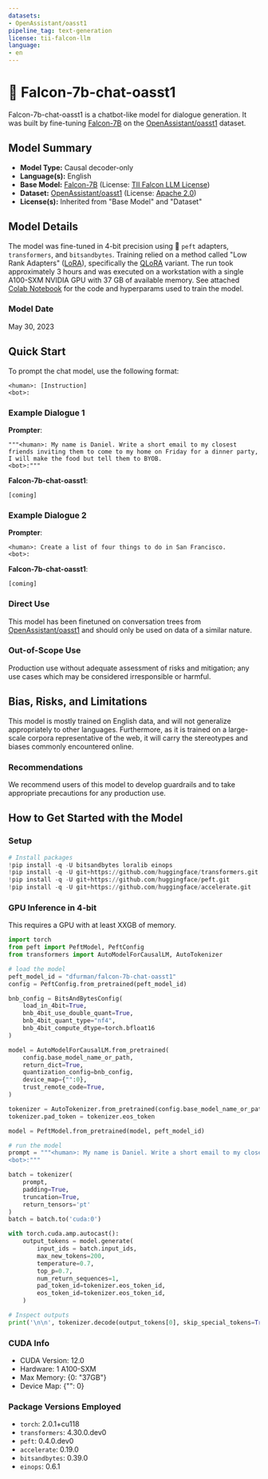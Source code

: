 ```yaml
---
datasets:
- OpenAssistant/oasst1
pipeline_tag: text-generation
license: tii-falcon-llm
language:
- en
---
```


# 🚀 Falcon-7b-chat-oasst1

Falcon-7b-chat-oasst1 is a chatbot-like model for dialogue generation. It was built by fine-tuning [Falcon-7B](https://huggingface.co/tiiuae/falcon-7b) on the [OpenAssistant/oasst1](https://huggingface.co/datasets/OpenAssistant/oasst1) dataset. 

## Model Summary

- **Model Type:** Causal decoder-only
- **Language(s):** English
- **Base Model:** [Falcon-7B](https://huggingface.co/tiiuae/falcon-7b) (License: [TII Falcon LLM License](https://huggingface.co/tiiuae/falcon-7b#license))
- **Dataset:** [OpenAssistant/oasst1](https://huggingface.co/datasets/OpenAssistant/oasst1) (License: [Apache 2.0](https://huggingface.co/datasets/OpenAssistant/oasst1/blob/main/LICENSE))
- **License(s):** Inherited from "Base Model" and "Dataset"

## Model Details

The model was fine-tuned in 4-bit precision using 🤗 `peft` adapters, `transformers`, and `bitsandbytes`. Training relied on a method called "Low Rank Adapters" ([LoRA](https://arxiv.org/pdf/2106.09685.pdf)), specifically the [QLoRA](https://arxiv.org/abs/2305.14314) variant. The run took approximately 3 hours and was executed on a workstation with a single A100-SXM NVIDIA GPU with 37 GB of available memory. See attached [Colab Notebook](https://huggingface.co/dfurman/falcon-7b-chat-oasst1/blob/main/finetune_falcon7b_oasst1_with_bnb_peft.ipynb) for the code and hyperparams used to train the model. 

### Model Date

May 30, 2023

## Quick Start

To prompt the chat model, use the following format:

```
<human>: [Instruction]
<bot>:
```

### Example Dialogue 1

**Prompter**:
```
"""<human>: My name is Daniel. Write a short email to my closest friends inviting them to come to my home on Friday for a dinner party, I will make the food but tell them to BYOB.
<bot>:"""
```

**Falcon-7b-chat-oasst1**:
```
[coming]
```

### Example Dialogue 2

**Prompter**:
```
<human>: Create a list of four things to do in San Francisco.
<bot>:
```

**Falcon-7b-chat-oasst1**:
```
[coming]
```

### Direct Use

This model has been finetuned on conversation trees from [OpenAssistant/oasst1](https://huggingface.co/datasets/OpenAssistant/oasst1) and should only be used on data of a similar nature.

### Out-of-Scope Use

Production use without adequate assessment of risks and mitigation; any use cases which may be considered irresponsible or harmful. 

## Bias, Risks, and Limitations

This model is mostly trained on English data, and will not generalize appropriately to other languages. Furthermore, as it is trained on a large-scale corpora representative of the web, it will carry the stereotypes and biases commonly encountered online.

### Recommendations

We recommend users of this model to develop guardrails and to take appropriate precautions for any production use.

## How to Get Started with the Model

### Setup
```python
# Install packages
!pip install -q -U bitsandbytes loralib einops
!pip install -q -U git+https://github.com/huggingface/transformers.git 
!pip install -q -U git+https://github.com/huggingface/peft.git
!pip install -q -U git+https://github.com/huggingface/accelerate.git
```

### GPU Inference in 4-bit

This requires a GPU with at least XXGB of memory.

```python
import torch
from peft import PeftModel, PeftConfig
from transformers import AutoModelForCausalLM, AutoTokenizer

# load the model
peft_model_id = "dfurman/falcon-7b-chat-oasst1"
config = PeftConfig.from_pretrained(peft_model_id)

bnb_config = BitsAndBytesConfig(
    load_in_4bit=True,
    bnb_4bit_use_double_quant=True,
    bnb_4bit_quant_type="nf4",
    bnb_4bit_compute_dtype=torch.bfloat16
)

model = AutoModelForCausalLM.from_pretrained(
    config.base_model_name_or_path,
    return_dict=True,
    quantization_config=bnb_config,
    device_map={"":0},
    trust_remote_code=True,
)

tokenizer = AutoTokenizer.from_pretrained(config.base_model_name_or_path)
tokenizer.pad_token = tokenizer.eos_token

model = PeftModel.from_pretrained(model, peft_model_id)

# run the model
prompt = """<human>: My name is Daniel. Write a short email to my closest friends inviting them to come to my home on Friday for a dinner party, I will make the food but tell them to BYOB.
<bot>:"""

batch = tokenizer(
    prompt,
    padding=True,
    truncation=True,
    return_tensors='pt'
)
batch = batch.to('cuda:0')

with torch.cuda.amp.autocast():
    output_tokens = model.generate(
        input_ids = batch.input_ids, 
        max_new_tokens=200,
        temperature=0.7,
        top_p=0.7,
        num_return_sequences=1,
        pad_token_id=tokenizer.eos_token_id,
        eos_token_id=tokenizer.eos_token_id,
    )

# Inspect outputs
print('\n\n', tokenizer.decode(output_tokens[0], skip_special_tokens=True))
```

### CUDA Info

- CUDA Version: 12.0
- Hardware: 1 A100-SXM
- Max Memory: {0: "37GB"}
- Device Map: {"": 0}

### Package Versions Employed

- `torch`: 2.0.1+cu118
- `transformers`: 4.30.0.dev0
- `peft`: 0.4.0.dev0
- `accelerate`: 0.19.0
- `bitsandbytes`: 0.39.0
- `einops`: 0.6.1